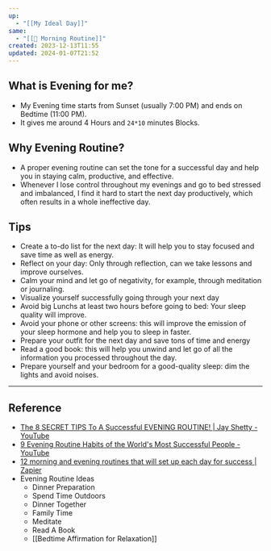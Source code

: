 ```yaml
---
up:
  - "[[My Ideal Day]]"
same:
  - "[[🚀 Morning Routine]]"
created: 2023-12-13T11:55
updated: 2024-01-07T21:52
---
```



## What is Evening for me?
- My Evening time starts from Sunset (usually 7:00 PM) and ends on Bedtime (11:00 PM).
- It gives me around 4 Hours and `24*10` minutes Blocks.

## Why Evening Routine?
- A proper evening routine can set the tone for a successful day and help you in staying calm, productive, and effective.
- Whenever I lose control throughout my evenings and go to bed stressed and imbalanced, I find it hard to start the next day productively, which often results in a whole ineffective day.
## Tips
- Create a to-do list for the next day: It will help you to stay focused and save time as well as energy.
- Reflect on your day: Only through reflection, can we take lessons and improve ourselves.
- Calm your mind and let go of negativity, for example, through meditation or journaling.
- Visualize yourself successfully going through your next day
- Avoid big Lunchs at least two hours before going to bed: Your sleep quality will improve.
- Avoid your phone or other screens: this will improve the emission of your sleep hormone and help you to sleep in faster.
- Prepare your outfit for the next day and save tons of time and energy
- Read a good book: this will help you unwind and let go of all the information you processed throughout the day.
- Prepare yourself and your bedroom for a good-quality sleep: dim the lights and avoid noises.
- ---
## Reference
- [The 8 SECRET TIPS To A Successful EVENING ROUTINE! | Jay Shetty - YouTube](https://www.youtube.com/watch?v=eQCfppFmHPc)
- [9 Evening Routine Habits of the World's Most Successful People - YouTube](https://www.youtube.com/watch?v=_1zl47D56LE)
- [12 morning and evening routines that will set up each day for success | Zapier](https://zapier.com/blog/daily-routines/)
- Evening Routine Ideas
	- Dinner Preparation
	- Spend Time Outdoors
	- Dinner Together
	- Family Time
	- Meditate
	- Read A Book
	- [[Bedtime Affirmation for Relaxation]]